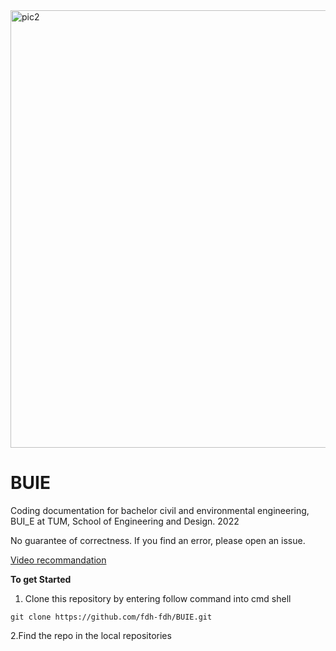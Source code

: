 <img width="700" alt="pic2" src="https://github.com/RicoGoOne/Negative_diff/assets/77194729/43670ac0-6a0e-4541-972a-349e6f74b3f4">

# BUIE
Coding documentation for bachelor civil and environmental engineering, BUI_E at TUM, School of Engineering and Design. 2022

No guarantee of correctness. 
If you find an error, please open an issue.

[Video recommandation](https://www.youtube.com/watch?v=AfQztEUSQns&list=PLbFY94gzUJhGkxOUZknWupIiBnY5A0KUM&index=10)

**To get Started**
1. Clone this repository by entering follow command into cmd shell
```shell
git clone https://github.com/fdh-fdh/BUIE.git
```
2.Find the repo in the local repositories


